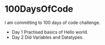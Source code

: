 # 100DaysOfCode
I am committing to 100 days of code challenge.
* Day 1
Practised basics of Hello world.
* Day 2
Did Variables and Datatypes.

